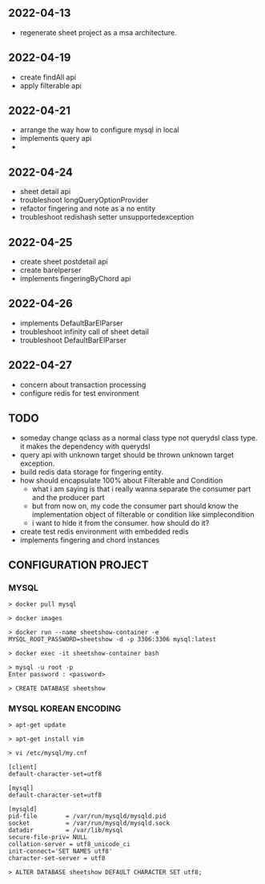 ## 2022-04-13
- regenerate sheet project as a msa architecture.

## 2022-04-19
- create findAll api
- apply filterable api

## 2022-04-21
- arrange the way how to configure mysql in local
- implements query api
- 
## 2022-04-24
- sheet detail api
- troubleshoot longQueryOptionProvider
- refactor fingering and note as a no entity
- troubleshoot redishash setter unsupportedexception

## 2022-04-25
- create sheet postdetail api
- create barelperser
- implements fingeringByChord api

## 2022-04-26
- implements DefaultBarElParser
- troubleshoot infinity call of sheet detail
- troubleshoot DefaultBarElParser

## 2022-04-27
- concern about transaction processing
- configure redis for test environment

## TODO
- someday change qclass as a normal class type not querydsl class type. it makes the dependency with querydsl
- query api with unknown target should be thrown unknown target exception.
- build redis data storage for fingering entity.
- how should encapsulate 100% about Filterable and Condition
  - what i am saying is that i really wanna separate the consumer part and the producer part
  - but from now on, my code the consumer part should know the implementation object of filterable or condition like simplecondition
  - i want to hide it from the consumer. how should do it?
- create test redis environment with embedded redis
- implements fingering and chord instances

## CONFIGURATION PROJECT

### MYSQL 

```
> docker pull mysql

> docker images

> docker run --name sheetshow-container -e MYSQL_ROOT_PASSWORD=sheetshow -d -p 3306:3306 mysql:latest

> docker exec -it sheetshow-container bash

> mysql -u root -p
Enter password : <password>

> CREATE DATABASE sheetshow
```

### MYSQL KOREAN ENCODING

```
> apt-get update

> apt-get install vim

> vi /etc/mysql/my.cnf
```

```
[client]
default-character-set=utf8

[mysql]
default-character-set=utf8

[mysqld]
pid-file        = /var/run/mysqld/mysqld.pid
socket          = /var/run/mysqld/mysqld.sock
datadir         = /var/lib/mysql
secure-file-priv= NULL
collation-server = utf8_unicode_ci
init-connect='SET NAMES utf8'
character-set-server = utf8
```

```
> ALTER DATABASE sheetshow DEFAULT CHARACTER SET utf8;
```
